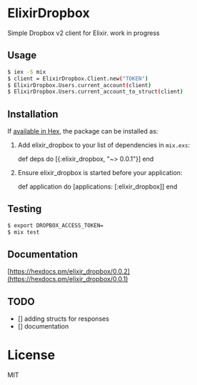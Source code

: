 # ElixirDropbox

 Simple Dropbox v2 client for Elixir.
 work in progress

## Usage

```sh
$ iex -S mix
$ client = ElixirDropbox.Client.new("TOKEN")
$ ElixirDropbox.Users.current_account(client)
$ ElixirDropbox.Users.current_account_to_struct(client)
```

## Installation

If [available in Hex](https://hex.pm/docs/publish), the package can be installed as:

  1. Add elixir_dropbox to your list of dependencies in `mix.exs`:

        def deps do
          [{:elixir_dropbox, "~> 0.0.1"}]
        end

  2. Ensure elixir_dropbox is started before your application:

        def application do
          [applications: [:elixir_dropbox]]
        end

## Testing

```sh
$ export DROPBOX_ACCESS_TOKEN=
$ mix test
```

## Documentation

[https://hexdocs.pm/elixir_dropbox/0.0.2](https://hexdocs.pm/elixir_dropbox/0.0.1)

## TODO
- [] adding structs for responses
- [] documentation

# License

MIT
